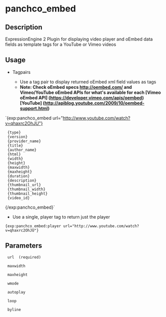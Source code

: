 # panchco_embed

## Description
ExpressionEngine 2 Plugin for displaying video player and oEmbed data fields as template tags for a YouTube or Vimeo videos


## Usage
 

 
* Tagpairs
 
	* Use a tag pair to display returned oEmbed xml field values as tags
	* __Note: Check oEmbed specs http://oembed.com/ 
 	and Vimeo/YouTube oEmbed APIs for what's available for each
	[Vimeo oEmbed API] (https://developer.vimeo.com/apis/oembed)
	[YouTube] (http://apiblog.youtube.com/2009/10/oembed-support.html)__

 
 `{exp:panchco_embed url="http://www.youtube.com/watch?v=qhaxrc2OhJU"}
 
     {type}
     {version}
     {provider_name}
     {title}
     {author_name}
     {html} 
     {width}
     {height}
     {maxwidth}
     {maxheight}
     {duration}
     {description}
     {thumbnail_url}
     {thumbnail_width}
     {thumbnail_height}
     {video_id}

 {/exp:panchco_embed}`
 
 * Use a single, player tag to return just the player 
 
 `{exp:panchco_embed:player url="http://www.youtube.com/watch?v=qhaxrc2OhJU"}`

## Parameters
 
     url  (required)
     
     maxwidth
     
     maxheight
     
     wmode
     
     autoplay
     
     loop
     
     byline
				 
